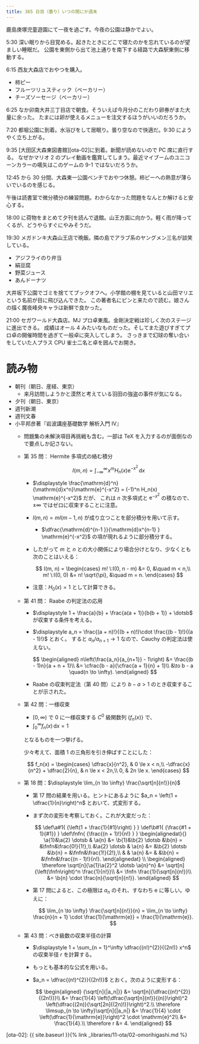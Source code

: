```yaml
---
title: 365 日目（曇り）いつの間にか週末
---
```


鹿島庚塚児童遊園にて一夜を過ごす。今夜の公園は静かでよい。

5:30 深い眠りから目覚める。起きたときにどこで寝たのかを忘れているのが望ましい睡眠だ。
公園を東側から出て池上通りを南下する経路で大森駅東側に移動する。

6:15 西友大森店でおやつを購入。
* 柿ピー
* フルーツリュスティック（ベーカリー）
* チーズソーセージ（ベーカリー）

6:25 なか卯南大井三丁目店で朝食。そういえば今月分のこだわり卵券がまた大量に余った。
たまには卵が使えるメニューを注文するほうがいいのだろうか。

7:20 都堀公園に到着。水浴びをして居眠り。曇り空なので快適だ。9:30 にようやく立ち上がる。

9:35 [大田区大森東図書館][ota-02]に到着。新聞が読めないので PC 席に直行する。
なぜかマリオ 2 のプレイ動画を鑑賞してしまう。最近マイブームのユニコーンカラーの嚆矢はこのゲームの 9-1 ではないだろうか。

12:45 から 30 分間、大森東一公園ベンチでおやつ休憩。柿ピーへの熱意が薄らいでいるのを感じる。

午後は読書室で微分積分の練習問題。わからなかった問題をなんとか解けると安心する。

18:00 に荷物をまとめて夕刊を読んで退館。山王方面に向かう。軽く雨が降ってくるが、どうやらすぐにやみそうだ。

19:30 メガドンキ大森山王店で晩飯。隣の島でアラブ系のヤングメン三名が談笑している。
* アジフライのり弁当
* 絹豆腐
* 野菜ジュース
* あんドーナツ

大井坂下公園でゴミを捨ててブックオフへ。小学館の棚を見ていると山田マリエという名前が目に飛び込んできた。
この著者名にピンと来たので読む。娘さんの描く魔夜峰央キャラは新鮮で良かった。

21:00 セガワールド大森店。MJ プロ卓東風。金剛決定戦は珍しく次のステージに進出できる。
成績はオール 4 みたいなものだった。そしてまた遊びすぎてプロ卓の開催時間を過ぎて一般卓に突入してしまう。
さっきまで幻球の奪い合いをしていた人プラス CPU 雀士二名と卓を囲んでお開き。

# 読み物

* 朝刊（朝日、産経、東京）
  * 来月訪問しようかと漠然と考えている羽田の強盗の事件が気になる。
* 夕刊（朝日、東京）
* 週刊新潮
* 週刊文春
* 小平邦彦著『岩波講座基礎数学 解析入門 IV』
  * 問題集の未解決項目再挑戦も含む。一部は TeX を入力するのが面倒なので要点しか記さない。
  * 第 35 問： Hermite 多項式の絡む積分

    $$
    I(m, n) = \int_{-\infty}^{\infty}\! x^m H_n(x) \mathrm{e}^{-x^2} \,\mathrm{d}x
    $$

    * $\displaystyle \frac{\mathrm{d}^n}{\mathrm{d}x^n}\mathrm{e}^{-x^2} = (-1)^n H_n(x) \mathrm{e}^{-x^2}$ だが、
      これは $n$ 次多項式と $\mathrm{e}^{-x^2}$ の積なので、$\pm \infty$ ではゼロに収束することに注意。
    * $I(m, n) = mI(m-1, n)$ が成り立つことを部分積分を用いて示す。
      * $\dfrac{\mathrm{d}^{n-1 }}{\mathrm{d}x^{n-1} } \mathrm{e}^{-x^2}$ の項が現れるように部分積分する。
    * したがって $m$ と $n$ との大小関係により場合分けとなり、少なくとも次のことはいえる：

      $$
      I(m, n) = \begin{cases}
      m! \:I(0, n - m) &= 0, &\quad m < n,\\
      m! \:I(0, 0) &= n! \sqrt{\pi}, &\quad m = n.
      \end{cases}
      $$

    * 注意：$H_0(x) = 1$ として計算できる。
  * 第 41 問： Raabe の判定法の応用
    * $\displaystyle 1 + \frac{a}{b} + \frac{a(a + 1)}{b(b + 1)} + \dotsb$ が収束する条件を考える。
    * $\displaystyle a_n = \frac{(a + n)!}{(b + n)!}\cdot \frac{(b - 1)!}{(a - 1)!}$ とおく。
      すると $a_n/a_{n+1} \to 1$ なので、Cauchy の判定法は使えない。

      $$
      \begin{aligned}
      n\left(\frac{a_n}{a_{n+1}} - 1\right)
      &= \frac{(b - 1)n}{a + n + 1}\\
      &= \cfrac{b - a}{\cfrac{a + 1}{n} + 1}\\
      &\to b - a \quad(n \to \infty).
      \end{aligned}
      $$

    * Raabe の収束判定法（第 40 問）により $b - a > 1$ のとき収束することが示された。
  * 第 42 問：一様収束
    * ${[0, \infty)}$ で 0 に一様収束する $C^0$ 級関数列 $\lbrace f_n(x)\rbrace$ で、
    * $\displaystyle \int_0^\infty f_n(x)\,\mathrm{d}x = 1$

    となるものを一つ挙げる。

    少々考えて、面積 1 の三角形を引き伸ばすことにした：

    $$
    f_n(x) =
    \begin{cases}
    \dfrac{x}{n^2}, & 0 \le x < n,\\
    -\dfrac{x}{n^2} + \dfrac{2}{n}, & n \le x < 2n,\\
    0, & 2n \le x.
    \end{cases}
    $$

  * 第 18 問：$\displaystyle \lim_{n \to \infty} \frac{\sqrt[n]{n!}}{n}$
    * 第 17 問の結果を用いる。ヒントにあるように $a_n = \left(1 + \dfrac{1}{n}\right)^n$ とおいて、式変形する。
    * まず次の変形を考察しておく。これが大変だった：

      $$
      \def\a#1{ {\left(1 + \frac{1}{#1}\right) } }
      \def\b#1{ {\frac{#1 + 1}{#1}} }
      \def\fnfn{ {\frac{(n + 1)!}{n!} } }
      \begin{alignedat}{}
      \a{1}&\a{2} \dotsb & \a{n} &= \b{1}&\b{2} \dotsb &\b{n} = &\fnfn&\frac{0!}{1!},\\
           &\a{2} \dotsb & \a{n} &=      &\b{2} \dotsb &\b{n} = &\fnfn&\frac{1!}{2!},\\
           &             & \a{n} &=      &             &\b{n} = &\fnfn&\frac{(n - 1)!}{n!}.
      \end{alignedat}
      \\
      \begin{aligned}
      \therefore \sqrt[n]{\a{1}\a{2}^2 \dotsb \a{n}^n}
      &= \sqrt[n]{\left(\fnfn\right)^n \frac{1}{n!}}\\
      &= \fnfn \frac{1}{\sqrt[n]{n!}}\\
      &= \b{n} \cdot \frac{n}{\sqrt[n]{n!}}.
      \end{aligned}
      $$

    * 第 17 問によると、この極限は $a_n$ のそれ、すなわち $\mathrm{e}$ に等しい。ゆえに：

      $$
      \lim_{n \to \infty} \frac{\sqrt[n]{n!}}{n} = \lim_{n \to \infty} \frac{n}{n + 1} \cdot \frac{1}{\mathrm{e}} = \frac{1}{\mathrm{e}}.
      $$

  * 第 43 問：べき級数の収束半径の計算
    * $\displaystyle 1 + \sum_{n = 1}^\infty \dfrac{(n!)^{2}}{(2n!)} x^n$ の収束半径 $r$ を計算する。
    * もっとも基本的な公式を用いる。
    * $a_n = \dfrac{(n!)^{2}}{(2n!)}$ とおく。次のように変形する：

      $$
      \begin{aligned}
      {\sqrt[n]{|a_n|}}
      &= \sqrt[n]{\dfrac{(n!)^{2}}{(2n!)}}\\
      &= \frac{1}{4} \left(\dfrac{\sqrt[n]{n!}}{(n)}\right)^2
        \left(\dfrac{(2n)}{\sqrt[2n]{(2n)!}}\right)^2.\\
      \therefore \limsup_{n \to \infty}\sqrt[n]{|a_n|}
      &= \frac{1}{4} \cdot \left(\dfrac{1}{\mathrm{e}}\right)^2 \cdot \mathrm{e}^2\\
      &= \frac{1}{4}.\\
      \therefore r &= 4.
      \end{aligned}
      $$

[ota-02]: {{ site.baseurl }}{% link _libraries/11-ota/02-omorihigashi.md %}
